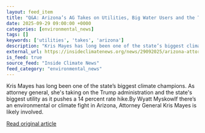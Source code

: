 ```yaml
---
layout: feed_item
title: "Q&A: Arizona’s AG Takes on Utilities, Big Water Users and the Trump Administration"
date: 2025-09-29 09:00:00 +0000
categories: [environmental_news]
tags: []
keywords: ['utilities', 'takes', 'arizona']
description: "Kris Mayes has long been one of the state’s biggest climate champions"
external_url: https://insideclimatenews.org/news/29092025/arizona-attorney-general-kris-mayes-takes-on-utilities-big-water-users/
is_feed: true
source_feed: "Inside Climate News"
feed_category: "environmental_news"
---
```


Kris Mayes has long been one of the state’s biggest climate champions. As attorney general, she's taking on the Trump administration and the state's biggest utility as it pushes a 14 percent rate hike.By Wyatt MyskowIf there’s an environmental or climate fight in Arizona, Attorney General Kris Mayes is likely involved.

[Read original article](https://insideclimatenews.org/news/29092025/arizona-attorney-general-kris-mayes-takes-on-utilities-big-water-users/)
